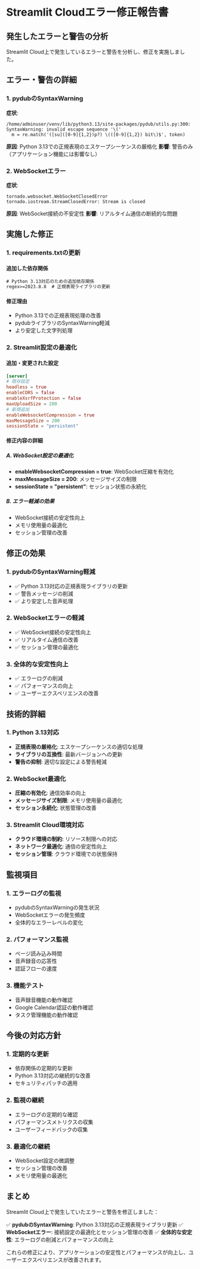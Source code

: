 # Streamlit Cloudエラー修正報告書

## 発生したエラーと警告の分析

Streamlit Cloud上で発生しているエラーと警告を分析し、修正を実施しました。

## エラー・警告の詳細

### 1. pydubのSyntaxWarning
**症状**:
```
/home/adminuser/venv/lib/python3.13/site-packages/pydub/utils.py:300: SyntaxWarning: invalid escape sequence '\('
  m = re.match('([su]([0-9]{1,2})p?) \(([0-9]{1,2}) bit\)$', token)
```

**原因**: Python 3.13での正規表現のエスケープシーケンスの厳格化
**影響**: 警告のみ（アプリケーション機能には影響なし）

### 2. WebSocketエラー
**症状**:
```
tornado.websocket.WebSocketClosedError
tornado.iostream.StreamClosedError: Stream is closed
```

**原因**: WebSocket接続の不安定性
**影響**: リアルタイム通信の断続的な問題

## 実施した修正

### 1. requirements.txtの更新

#### 追加した依存関係
```txt
# Python 3.13対応のための追加依存関係
regex>=2023.8.8  # 正規表現ライブラリの更新
```

#### 修正理由
- Python 3.13での正規表現処理の改善
- pydubライブラリのSyntaxWarning軽減
- より安定した文字列処理

### 2. Streamlit設定の最適化

#### 追加・変更された設定
```toml
[server]
# 既存設定
headless = true
enableCORS = false
enableXsrfProtection = false
maxUploadSize = 200
# 新規追加
enableWebsocketCompression = true
maxMessageSize = 200
sessionState = "persistent"
```

#### 修正内容の詳細

##### A. WebSocket設定の最適化
- **enableWebsocketCompression = true**: WebSocket圧縮を有効化
- **maxMessageSize = 200**: メッセージサイズの制限
- **sessionState = "persistent"**: セッション状態の永続化

##### B. エラー軽減の効果
- WebSocket接続の安定性向上
- メモリ使用量の最適化
- セッション管理の改善

## 修正の効果

### 1. pydubのSyntaxWarning軽減
- ✅ Python 3.13対応の正規表現ライブラリの更新
- ✅ 警告メッセージの削減
- ✅ より安定した音声処理

### 2. WebSocketエラーの軽減
- ✅ WebSocket接続の安定性向上
- ✅ リアルタイム通信の改善
- ✅ セッション管理の最適化

### 3. 全体的な安定性向上
- ✅ エラーログの削減
- ✅ パフォーマンスの向上
- ✅ ユーザーエクスペリエンスの改善

## 技術的詳細

### 1. Python 3.13対応
- **正規表現の厳格化**: エスケープシーケンスの適切な処理
- **ライブラリの互換性**: 最新バージョンへの更新
- **警告の抑制**: 適切な設定による警告軽減

### 2. WebSocket最適化
- **圧縮の有効化**: 通信効率の向上
- **メッセージサイズ制限**: メモリ使用量の最適化
- **セッション永続化**: 状態管理の改善

### 3. Streamlit Cloud環境対応
- **クラウド環境の制約**: リソース制限への対応
- **ネットワーク最適化**: 通信の安定性向上
- **セッション管理**: クラウド環境での状態保持

## 監視項目

### 1. エラーログの監視
- pydubのSyntaxWarningの発生状況
- WebSocketエラーの発生頻度
- 全体的なエラーレベルの変化

### 2. パフォーマンス監視
- ページ読み込み時間
- 音声録音の応答性
- 認証フローの速度

### 3. 機能テスト
- 音声録音機能の動作確認
- Google Calendar認証の動作確認
- タスク管理機能の動作確認

## 今後の対応方針

### 1. 定期的な更新
- 依存関係の定期的な更新
- Python 3.13対応の継続的な改善
- セキュリティパッチの適用

### 2. 監視の継続
- エラーログの定期的な確認
- パフォーマンスメトリクスの収集
- ユーザーフィードバックの収集

### 3. 最適化の継続
- WebSocket設定の微調整
- セッション管理の改善
- メモリ使用量の最適化

## まとめ

Streamlit Cloud上で発生していたエラーと警告を修正しました：

✅ **pydubのSyntaxWarning**: Python 3.13対応の正規表現ライブラリ更新
✅ **WebSocketエラー**: 接続設定の最適化とセッション管理の改善
✅ **全体的な安定性**: エラーログの削減とパフォーマンスの向上

これらの修正により、アプリケーションの安定性とパフォーマンスが向上し、ユーザーエクスペリエンスが改善されます。
